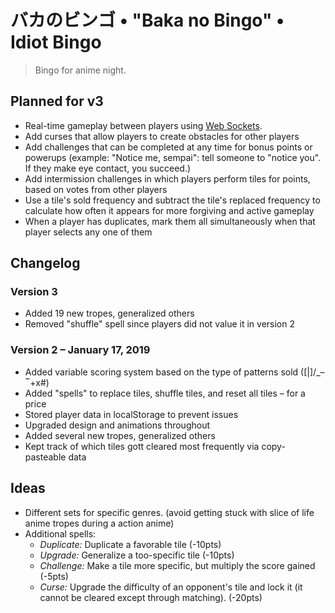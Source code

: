 # バカのビンゴ • "Baka no Bingo" • Idiot Bingo
> Bingo for anime night.

## Planned for v3
- Real-time gameplay between players using [Web Sockets](https://developer.mozilla.org/en-US/docs/Web/API/WebSockets_API).
- Add curses that allow players to create obstacles for other players
- Add challenges that can be completed at any time for bonus points or powerups (example: "Notice me, sempai": tell someone to "notice you". If they make eye contact, you succeed.)
- Add intermission challenges in which players perform tiles for points, based on votes from other players
- Use a tile's sold frequency and subtract the tile's replaced frequency to calculate how often it appears for more forgiving and active gameplay
- When a player has duplicates, mark them all simultaneously when that player selects any one of them

## Changelog
### Version 3
- Added 19 new tropes, generalized others
- Removed "shuffle" spell since players did not value it in version 2

### Version 2 – January 17, 2019
- Added variable scoring system based on the type of patterns sold (\[|\]\/_–‾+x#)
- Added "spells" to replace tiles, shuffle tiles, and reset all tiles – for a price
- Stored player data in localStorage to prevent issues
- Upgraded design and animations throughout
- Added several new tropes, generalized others
- Kept track of which tiles gott cleared most frequently via copy-pasteable data

## Ideas
- Different sets for specific genres. (avoid getting stuck with slice of life anime tropes during a action anime)
- Additional spells:
  - _*Duplicate:*_ Duplicate a favorable tile (-10pts)
  - _*Upgrade:*_ Generalize a too-specific tile (-10pts)
  - _*Challenge:*_ Make a tile more specific, but multiply the score gained (-5pts)
  - _*Curse:*_ Upgrade the difficulty of an opponent's tile and lock it (it cannot be cleared except through matching). (-20pts)